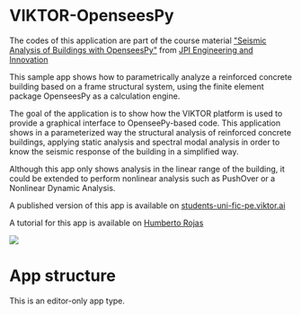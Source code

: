 # VIKTOR-OpenseesPy

The codes of this application are part of the course material ["Seismic Analysis of Buildings with OpenseesPy"](http://jpi-ingenieria.online/courses/course-v1:JPI-INGENIERIA+ASEP+2022_T1/about) from [JPI Engineering and Innovation](https://jpi-ingenieria.com/python_ingenieria.html)

This sample app shows how to parametrically analyze a reinforced concrete building based on a frame structural system, using the finite element package OpenseesPy as a calculation engine.

The goal of the application is to show how the VIKTOR platform is used to provide a graphical interface to OpenseePy-based code. This application shows in a parameterized way the structural analysis of reinforced concrete buildings, applying static analysis and spectral modal analysis in order to know the seismic response of the building in a simplified way.

Although this app only shows analysis in the linear range of the building, it could be extended to perform nonlinear analysis such as PushOver or a Nonlinear Dynamic Analysis.

A published version of this app is available on [students-uni-fic-pe.viktor.ai](https://students-uni-fic-pe.viktor.ai/public/viktor-opensees)

A tutorial for this app is available on [Humberto Rojas](https://www.linkedin.com/posts/humberto-rojas-huaroto-63908321a_openseespy-webapp-openseespy-ugcPost-7032172680837496833-MlbS?utm_source=share&utm_medium=member_desktop)

![](resources/Viktor-Opensees.gif)

# App structure
This is an editor-only app type.
